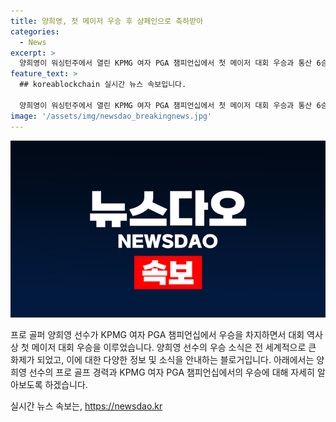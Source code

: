 ```yaml
---
title: 양희영, 첫 메이저 우승 후 샴페인으로 축하받아
categories:
  - News
excerpt: >
  양희영이 워싱턴주에서 열린 KPMG 여자 PGA 챔피언십에서 첫 메이저 대회 우승과 통산 6승을 차지한 후 샴페인을 받고 있다. LPGA 투어에서의 활약을 통해 양희영의 위상이 더욱 높아졌다.
feature_text: >
  ## koreablockchain 실시간 뉴스 속보입니다.

  양희영이 워싱턴주에서 열린 KPMG 여자 PGA 챔피언십에서 첫 메이저 대회 우승과 통산 6승을 차지한 후 샴페인을 받고 있다. LPGA 투어에서의 활약을 통해 양희영의 위상이 더욱 높아졌다.
image: '/assets/img/newsdao_breakingnews.jpg'
---
```


<p><img src="/assets/img/newsdao_breakingnews.jpg" alt="koreablockchain 속보" /></p>

<p>프로 골퍼 양희영 선수가 KPMG 여자 PGA 챔피언십에서 우승을 차지하면서 대회 역사상 첫 메이저 대회 우승을 이루었습니다. 양희영 선수의 우승 소식은 전 세계적으로 큰 화제가 되었고, 이에 대한 다양한 정보 및 소식을 안내하는 블로거입니다. 아래에서는 양희영 선수의 프로 골프 경력과 KPMG 여자 PGA 챔피언십에서의 우승에 대해 자세히 알아보도록 하겠습니다. </p>
실시간 뉴스 속보는, <a href="https://newsdao.kr" rel="dofollow">https://newsdao.kr</a>


